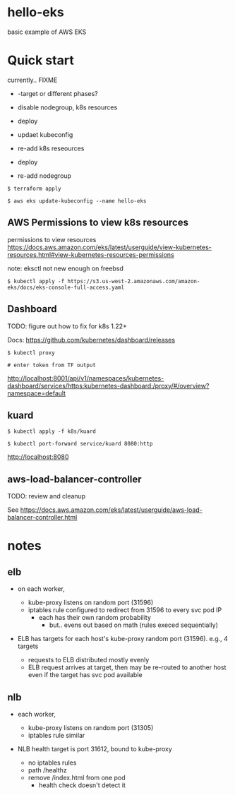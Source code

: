 # hello-eks
basic example of AWS EKS

# Quick start

currently.. FIXME
- -target or different phases?

- disable nodegroup, k8s resources
- deploy
- updaet kubeconfig
- re-add k8s reseources
- deploy
- re-add nodegroup

```
$ terraform apply

$ aws eks update-kubeconfig --name hello-eks
```

## AWS Permissions to view k8s resources
permissions to view resources
https://docs.aws.amazon.com/eks/latest/userguide/view-kubernetes-resources.html#view-kubernetes-resources-permissions

note: eksctl not new enough on freebsd
```
$ kubectl apply -f https://s3.us-west-2.amazonaws.com/amazon-eks/docs/eks-console-full-access.yaml
```


## Dashboard

TODO: figure out how to fix for k8s 1.22+

Docs: https://github.com/kubernetes/dashboard/releases

```
$ kubectl proxy

# enter token from TF output
```

<http://localhost:8001/api/v1/namespaces/kubernetes-dashboard/services/https:kubernetes-dashboard:/proxy/#/overview?namespace=default>

## kuard

```
$ kubectl apply -f k8s/kuard

$ kubectl port-forward service/kuard 8080:http
```

<http://localhost:8080>

## aws-load-balancer-controller

TODO: review and cleanup

See https://docs.aws.amazon.com/eks/latest/userguide/aws-load-balancer-controller.html

# notes

## elb 

- on each worker, 
    - kube-proxy listens on random port (31596)
    - iptables rule configured to redirect from 31596 to every svc pod IP
        - each has their own random probability
            - but.. evens out based on math (rules execed sequentially)
            
- ELB has targets for each host's kube-proxy random port (31596). e.g., 4 targets
    - requests to ELB distributed mostly evenly
    - ELB request arrives at target, then may be re-routed to another host even
      if the target has svc pod available

## nlb

- each worker,
    - kube-proxy listens on random port (31305)
    - iptables rule similar
 
- NLB health target is port 31612, bound to kube-proxy
    - no iptables rules
    - path /healthz
    - remove /index.html from one pod
        - health check doesn't detect it
    
